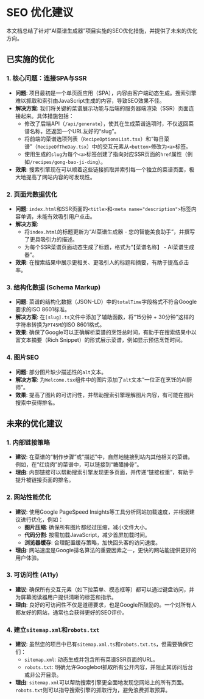 # SEO 优化建议

本文档总结了针对“AI菜谱生成器”项目实施的SEO优化措施，并提供了未来的优化方向。

## 已实施的优化

### 1. 核心问题：连接SPA与SSR

*   **问题**: 项目最初是一个单页面应用（SPA），内容由客户端动态生成。搜索引擎难以抓取和索引由JavaScript生成的内容，导致SEO效果不佳。
*   **解决方案**: 我们将关键的菜谱展示功能与后端的服务器端渲染（SSR）页面连接起来。具体措施包括：
    *   修改了后端API（`/api/generate`），使其在生成菜谱选项时，不仅返回菜谱名称，还返回一个URL友好的“slug”。
    *   将前端的菜谱选项列表（`RecipeOptionsList.tsx`）和“每日菜谱”（`RecipeOfTheDay.tsx`）中的交互元素从`<button>`修改为`<a>`标签。
    *   使用生成的`slug`为每个`<a>`标签创建了指向对应SSR页面的`href`属性（例如`/recipes/gong-bao-ji-ding`）。
*   **效果**: 搜索引擎现在可以顺着这些链接抓取并索引每一个独立的菜谱页面，极大地提高了网站内容的可发现性。

### 2. 页面元数据优化

*   **问题**: `index.html`和SSR页面的`<title>`和`<meta name="description">`标签内容单调，未能有效吸引用户点击。
*   **解决方案**:
    *   将`index.html`的标题更新为“AI菜谱生成器 - 您的智能美食助手”，并撰写了更具吸引力的描述。
    *   为每个SSR菜谱页面动态生成了标题，格式为“【菜谱名称】 - AI菜谱生成器”。
*   **效果**: 在搜索结果中展示更相关、更吸引人的标题和摘要，有助于提高点击率。

### 3. 结构化数据 (Schema Markup)

*   **问题**: 菜谱的结构化数据（JSON-LD）中的`totalTime`字段格式不符合Google要求的ISO 8601标准。
*   **解决方案**: 在`[slug].ts`文件中添加了辅助函数，将“15分钟 + 30分钟”这样的字符串转换为`PT45M`的ISO 8601格式。
*   **效果**: 确保了Google可以正确解析菜谱的烹饪总时间，有助于在搜索结果中以富文本摘要（Rich Snippet）的形式展示菜谱，例如显示预估烹饪时间。

### 4. 图片SEO

*   **问题**: 部分图片缺少描述性的`alt`文本。
*   **解决方案**: 为`Welcome.tsx`组件中的图片添加了`alt`文本“一位正在烹饪的AI厨师”。
*   **效果**: 提高了图片的可访问性，并帮助搜索引擎理解图片内容，有可能在图片搜索中获得排名。

## 未来的优化建议

### 1. 内部链接策略

*   **建议**: 在菜谱的“制作步骤”或“描述”中，自然地链接到站内其他相关的菜谱。例如，在“红烧肉”的菜谱中，可以链接到“糖醋排骨”。
*   **理由**: 内部链接可以帮助搜索引擎发现更多页面，并传递“链接权重”，有助于提升被链接页面的排名。

### 2. 网站性能优化

*   **建议**: 使用Google PageSpeed Insights等工具分析网站加载速度，并根据建议进行优化，例如：
    *   **图片压缩**: 确保所有图片都经过压缩，减小文件大小。
    *   **代码分割**: 按需加载JavaScript，减少首屏加载时间。
    *   **浏览器缓存**: 合理配置缓存策略，加快回头客的访问速度。
*   **理由**: 网站速度是Google排名算法的重要因素之一，更快的网站能提供更好的用户体验。

### 3. 可访问性 (A11y)

*   **建议**: 确保所有交互元素（如下拉菜单、模态框等）都可以通过键盘访问，并为屏幕阅读器用户提供清晰的标签和指示。
*   **理由**: 良好的可访问性不仅是道德要求，也是Google所鼓励的。一个对所有人都友好的网站，通常也会获得更好的SEO评价。

### 4. 建立`sitemap.xml`和`robots.txt`

*   **建议**: 虽然您的项目中已有`sitemap.xml.ts`和`robots.txt.ts`，但需要确保它们：
    *   `sitemap.xml`: 动态生成并包含所有菜谱SSR页面的URL。
    *   `robots.txt`: 明确允许Googlebot抓取所有公开内容，并阻止其访问后台或非公开目录。
*   **理由**: `sitemap.xml`可以帮助搜索引擎更全面地发现您网站上的所有页面。`robots.txt`则可以指导搜索引擎的抓取行为，避免浪费抓取预算。